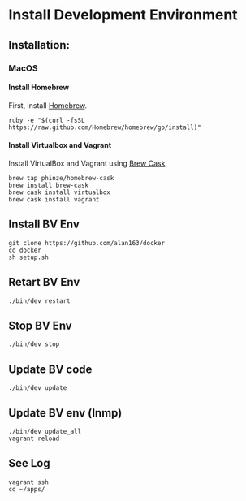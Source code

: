 # Install Development Environment

## Installation:

### MacOS

#### Install Homebrew

First, install [Homebrew](http://brew.sh/).

```
ruby -e "$(curl -fsSL https://raw.github.com/Homebrew/homebrew/go/install)"
```

#### Install Virtualbox and Vagrant

Install VirtualBox and Vagrant using [Brew Cask](https://github.com/phinze/homebrew-cask).

```
brew tap phinze/homebrew-cask
brew install brew-cask
brew cask install virtualbox
brew cask install vagrant
```

##  Install BV Env
```
git clone https://github.com/alan163/docker
cd docker
sh setup.sh
```

## Retart BV Env

```
./bin/dev restart
```

## Stop BV Env

```
./bin/dev stop
```


## Update BV code

```
./bin/dev update
```

## Update BV env (lnmp)

```
./bin/dev update_all
vagrant reload
```

## See Log

```
vagrant ssh
cd ~/apps/
```

